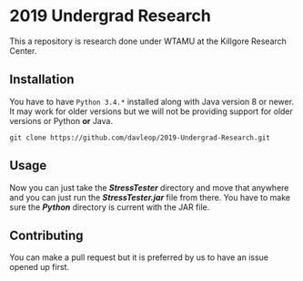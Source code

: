 # 2019 Undergrad Research

This a repository is research done under WTAMU at the Killgore Research Center.

## Installation

You have to have ```Python 3.4.*``` installed along with Java version 8 or newer.
It may work for older versions but we will not be providing support for older versions or Python __or__ Java.

```git clone https://github.com/davleop/2019-Undergrad-Research.git```

## Usage

Now you can just take the  ___StressTester___ directory and move that anywhere and you can just run the ___StressTester.jar___ file from there. You have to make sure the ___Python___ directory is current with the JAR file.

## Contributing

You can make a pull request but it is preferred by us to have an issue opened up first.